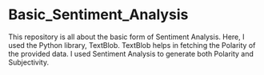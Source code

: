 # Basic_Sentiment_Analysis
This repository is all about the basic form of Sentiment Analysis.
Here, I used the Python library, TextBlob.
TextBlob helps in fetching the Polarity of the provided data.
I used Sentiment Analysis to generate both Polarity and Subjectivity. 
